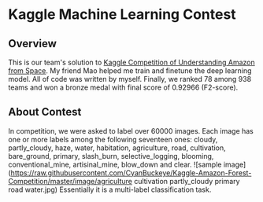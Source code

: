 Kaggle Machine Learning Contest
===============================
Overview
-------------------------------
This is our team's solution to [Kaggle Competition of Understanding Amazon from Space](https://www.kaggle.com/c/planet-understanding-the-amazon-from-space). My friend Mao helped me train and finetune the deep learning model. All of code was written by myself. Finally, we ranked 78 among 938 teams and won a bronze medal with final score of 0.92966 (F2-score). 

About Contest
-------------------------------
In competition, we were asked to label over 60000 images. Each image has one or more labels among the following seventeen ones: cloudy, partly_cloudy, haze, water, habitation, agriculture, road, cultivation, bare_ground, primary, slash_burn, selective_logging, blooming, conventional_mine, artisinal_mine, blow_down and clear.
![sample image](https://raw.githubusercontent.com/CyanBuckeye/Kaggle-Amazon-Forest-Competition/master/image/agriculture cultivation partly_cloudy primary road water.jpg)
Essentially it is a multi-label classification task.
